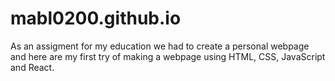 # mabl0200.github.io
As an assigment for my education we had to create a personal webpage and here are my first try of making a webpage using HTML, CSS, JavaScript and React. 
